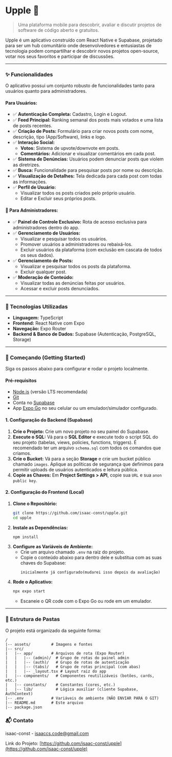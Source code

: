 # Upple 🍏

> Uma plataforma mobile para descobrir, avaliar e discutir projetos de software de código aberto e gratuitos.

Upple é um aplicativo construído com React Native e Supabase, projetado para ser um hub comunitário onde desenvolvedores e entusiastas de tecnologia podem compartilhar e descobrir novos projetos open-source, votar nos seus favoritos e participar de discussões.

---

### ✨ Funcionalidades

O aplicativo possui um conjunto robusto de funcionalidades tanto para usuários quanto para administradores.

#### Para Usuários:
- ✅ **Autenticação Completa:** Cadastro, Login e Logout.
- ✅ **Feed Principal:** Ranking semanal dos posts mais votados e uma lista de posts recentes.
- ✅ **Criação de Posts:** Formulário para criar novos posts com nome, descrição, tipo (App/Software), links e logo.
- ✅ **Interação Social:**
    - **Votos:** Sistema de upvote/downvote em posts.
    - **Comentários:** Adicionar e visualizar comentários em cada post.
- ✅ **Sistema de Denúncias:** Usuários podem denunciar posts que violem as diretrizes.
- ✅ **Busca:** Funcionalidade para pesquisar posts por nome ou descrição.
- ✅ **Visualização de Detalhes:** Tela dedicada para cada post com todas as informações.
- ✅ **Perfil de Usuário:**
    - Visualizar todos os posts criados pelo próprio usuário.
    - Editar e Excluir seus próprios posts.

#### 👑 Para Administradores:
- ✅ **Painel de Controle Exclusivo:** Rota de acesso exclusiva para administradores dentro do app.
- ✅ **Gerenciamento de Usuários:**
    - Visualizar e pesquisar todos os usuários.
    - Promover usuários a administradores ou rebaixá-los.
    - Excluir usuários da plataforma (com exclusão em cascata de todos os seus dados).
- ✅ **Gerenciamento de Posts:**
    - Visualizar e pesquisar todos os posts da plataforma.
    - Excluir qualquer post.
- ✅ **Moderação de Conteúdo:**
    - Visualizar todas as denúncias feitas por usuários.
    - Acessar e excluir posts denunciados.

---

### 🚀 Tecnologias Utilizadas

- **Linguagem:** TypeScript
- **Frontend:** React Native com Expo
- **Navegação:** Expo Router
- **Backend & Banco de Dados:** Supabase (Autenticação, PostgreSQL, Storage)

---

### 🏁 Começando (Getting Started)

Siga os passos abaixo para configurar e rodar o projeto localmente.

#### **Pré-requisitos**

- [Node.js](https://nodejs.org/) (versão LTS recomendada)
- [Git](https://git-scm.com/)
- Conta no [Supabase](https://supabase.com/)
- App [Expo Go](https://expo.dev/go) no seu celular ou um emulador/simulador configurado.

#### **1. Configuração do Backend (Supabase)**

1.  **Crie o Projeto:** Crie um novo projeto no seu painel do Supabase.
2.  **Execute o SQL:** Vá para o **SQL Editor** e execute todo o script SQL do seu projeto (tabelas, views, policies, functions, triggers). É recomendado ter um arquivo `schema.sql` com todos os comandos que criamos.
3.  **Crie o Bucket:** Vá para a seção **Storage** e crie um bucket público chamado `images`. Aplique as políticas de segurança que definimos para permitir uploads de usuários autenticados e leitura pública.
4.  **Copie as Chaves:** Em **Project Settings > API**, copie sua `URL` e sua `anon public key`.

#### **2. Configuração do Frontend (Local)**

1.  **Clone o Repositório:**
    ```bash
    git clone https://github.com/isaac-const/upple.git
    cd upple
    ```
2.  **Instale as Dependências:**
    ```bash
    npm install
    ```
3.  **Configure as Variáveis de Ambiente:**
    * Crie um arquivo chamado `.env` na raiz do projeto.
    * Copie o conteúdo abaixo para dentro dele e substitua com as suas chaves do Supabase:
      ```
      inicialmente já configurado(mudarei isso depois da avaliação)
      ```
4.  **Rode o Aplicativo:**
    ```bash
    npx expo start
    ```
    - Escaneie o QR code com o Expo Go ou rode em um emulador.

---

### 📁 Estrutura de Pastas

O projeto está organizado da seguinte forma:

```
/
|-- assets/         # Imagens e fontes
|-- src/
|   |-- app/        # Arquivos de rota (Expo Router)
|   |   |-- (admin)/  # Grupo de rotas do painel admin
|   |   |-- (auth)/   # Grupo de rotas de autenticação
|   |   |-- (tabs)/   # Grupo de rotas principal (com abas)
|   |   |-- _layout.tsx # Layout raiz do app
|   |-- components/   # Componentes reutilizáveis (botões, cards, etc.)
|   |-- constants/    # Constantes (cores, etc.)
|   |-- lib/          # Lógica auxiliar (cliente Supabase, AuthContext)
|-- .env            # Variáveis de ambiente (NÃO ENVIAR PARA O GIT)
|-- README.md       # Este arquivo
|-- package.json
```

### 📬 Contato

isaac-const - [isaaccs.code@gmail.com](mailto:isaaccs.code@gmail.com)

Link do Projeto: [https://github.com/isaac-const/upple](https://github.com/isaac-const/upple)
